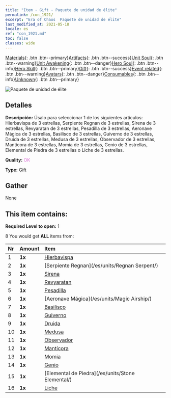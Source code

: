 ```yaml
---
title: "Item - Gift - Paquete de unidad de élite"
permalink: /con_1921/
excerpt: "Era of Chaos  Paquete de unidad de élite"
last_modified_at: 2021-05-18
locale: es
ref: "con_1921.md"
toc: false
classes: wide
---
```

 [Materials](/ItemsES/){: .btn .btn--primary}[Artifacts](/ItemsES/Artifacts/){: .btn .btn--success}[Unit Soul](/ItemsES/UnitSoul/){: .btn .btn--warning}[Unit Awakening](/ItemsES/UnitAwakening/){: .btn .btn--danger}[Hero Soul](/ItemsES/HeroSoul/){: .btn .btn--info}[Hero Skill](/ItemsES/HeroSkill/){: .btn .btn--primary}[Gift](/ItemsES/Gift/){: .btn .btn--success}[Event related](/ItemsES/Events/){: .btn .btn--warning}[Avatars](/ItemsES/Avatars/){: .btn .btn--danger}[Consumables](/ItemsES/Consumables/){: .btn .btn--info}[Unknown](/ItemsES/Unknown/){: .btn .btn--primary}

 ![Paquete de unidad de élite](/images/t/i_907054.png)

## Detalles
 **Descripción:** Úsalo para seleccionar 1 de los siguientes artículos: Hierbavispa de 3 estrellas, Serpiente Regnan de 3 estrellas, Sirena de 3 estrellas, Revyaratan de 3 estrellas, Pesadilla de 3 estrellas, Aeronave Mágica de 3 estrellas, Basilisco de 3 estrellas, Guiverno de 3 estrellas, Druida de 3 estrellas, Medusa de 3 estrellas, Observador de 3 estrellas, Mantícora de 3 estrellas, Momia de 3 estrellas, Genio de 3 estrellas, Elemental de Piedra de 3 estrellas o Liche de 3 estrellas.

 **Quality:** <span style="color: #DA70D6">OK</span>

 **Type:** Gift

## Gather

  None

## This item contains:

 **Required Level to open:** 1

 8 You would get **ALL** items  from:

  | Nr | Amount |     Item    |
  |:---|:-------|:------------|
  | 1 |  **1x** | [Hierbavispa](/es/units/Waspwort/) |  | 
  | 2 |  **1x** | [Serpiente Regnan](/es/units/Regnan Serpent/) |  | 
  | 3 |  **1x** | [Sirena](/es/units/Mermaid/) |  | 
  | 4 |  **1x** | [Revyaratan](/es/units/Revyaratan/) |  | 
  | 5 |  **1x** | [Pesadilla](/es/units/Nightmare/) |  | 
  | 6 |  **1x** | [Aeronave Mágica](/es/units/Magic Airship/) |  | 
  | 7 |  **1x** | [Basilisco](/es/units/Basilisk/) |  | 
  | 8 |  **1x** | [Guiverno](/es/units/Wyvern/) |  | 
  | 9 |  **1x** | [Druida](/es/units/Druid/) |  | 
  | 10 |  **1x** | [Medusa](/es/units/Medusa/) |  | 
  | 11 |  **1x** | [Observador](/es/units/Beholder/) |  | 
  | 12 |  **1x** | [Mantícora](/es/units/Manticore/) |  | 
  | 13 |  **1x** | [Momia](/es/units/Mummy/) |  | 
  | 14 |  **1x** | [Genio](/es/units/Genie/) |  | 
  | 15 |  **1x** | [Elemental de Piedra](/es/units/Stone Elemental/) |  | 
  | 16 |  **1x** | [Liche](/es/units/Lich/) |  | 
